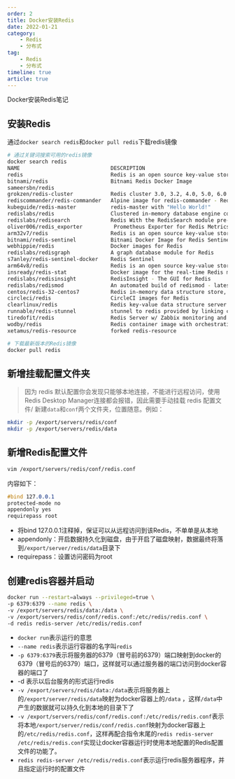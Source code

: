 ```yaml
---
order: 2
title: Docker安装Redis
date: 2022-01-21
category: 
    - Redis
    - 分布式
tag: 
    - Redis
    - 分布式
timeline: true
article: true
---
```


Docker安装Redis笔记

## 安装Redis

通过`docker search redis`和`docker pull redis`下载redis镜像

```bash
# 通过关键词搜索可用的redis镜像
docker search redis
NAME                             DESCRIPTION                                     STARS               OFFICIAL            AUTOMATED
redis                            Redis is an open source key-value store that…   8297                [OK]
bitnami/redis                    Bitnami Redis Docker Image                      148                                     [OK]
sameersbn/redis                                                                  80                                      [OK]
grokzen/redis-cluster            Redis cluster 3.0, 3.2, 4.0, 5.0, 6.0           68
rediscommander/redis-commander   Alpine image for redis-commander - Redis man…   41                                      [OK]
kubeguide/redis-master           redis-master with "Hello World!"                31
redislabs/redis                  Clustered in-memory database engine compatib…   25
redislabs/redisearch             Redis With the RedisSearch module pre-loaded…   23
oliver006/redis_exporter          Prometheus Exporter for Redis Metrics. Supp…   22
arm32v7/redis                    Redis is an open source key-value store that…   21
bitnami/redis-sentinel           Bitnami Docker Image for Redis Sentinel         14                                      [OK]
webhippie/redis                  Docker images for Redis                         12                                      [OK]
redislabs/redisgraph             A graph database module for Redis               11                                      [OK]
s7anley/redis-sentinel-docker    Redis Sentinel                                  10                                      [OK]
arm64v8/redis                    Redis is an open source key-value store that…   9
insready/redis-stat              Docker image for the real-time Redis monitor…   9                                       [OK]
redislabs/redisinsight           RedisInsight - The GUI for Redis                7
redislabs/redismod               An automated build of redismod - latest Redi…   7                                       [OK]
centos/redis-32-centos7          Redis in-memory data structure store, used a…   5
circleci/redis                   CircleCI images for Redis                       4                                       [OK]
clearlinux/redis                 Redis key-value data structure server with t…   2
runnable/redis-stunnel           stunnel to redis provided by linking contain…   1                                       [OK]
tiredofit/redis                  Redis Server w/ Zabbix monitoring and S6 Ove…   1                                       [OK]
wodby/redis                      Redis container image with orchestration        1                                       [OK]
xetamus/redis-resource           forked redis-resource                           0                                       [OK]

# 下载最新版本的Redis镜像
docker pull redis
```

## 新增挂载配置文件夹

> 因为 redis 默认配置你会发现只能够本地连接，不能进行远程访问，使用 Redis Desktop Manager连接都会报错，因此需要手动挂载 redis 配置文件/
> 新建`data`和`conf`两个文件夹，位置随意。例如：

```bash
mkdir -p /export/servers/redis/conf
mkdir -p /export/servers/redis/data
```

## 新增Redis配置文件

```bash
vim /export/servers/redis/conf/redis.conf
```

内容如下：

```css
#bind 127.0.0.1 
protected-mode no
appendonly yes 
requirepass root 
```

- 将bind 127.0.0.1注释掉，保证可以从远程访问到该Redis，不单单是从本地
- appendonly：开启数据持久化到磁盘，由于开启了磁盘映射，数据最终将落到`/export/server/redis/data`目录下
- requirepass：设置访问密码为root

## 创建redis容器并启动

```bash
docker run --restart=always --privileged=true \
-p 6379:6379 --name redis \
-v /export/servers/redis/data:/data \
-v /export/servers/redis/conf/redis.conf:/etc/redis/redis.conf \
-d redis redis-server /etc/redis/redis.conf
```

- `docker run`表示运行的意思
- `--name redis`表示运行容器的名字叫`redis`
- `-p 6379:6379`表示将服务器的6379（冒号前的6379）端口映射到docker的6379（冒号后的6379）端口，这样就可以通过服务器的端口访问到docker容器的端口了
- -d 表示以后台服务的形式运行redis
- `-v /export/servers/redis/data:/data`表示将服务器上的`/export/server/redis/data`映射为docker容器上的`/data` ，这样`/data`中产生的数据就可以持久化到本地的目录下了
- `-v /export/servers/redis/conf/redis.conf:/etc/redis/redis.conf`表示将本地`/export/server/redis/conf/redis.conf`映射为docker容器上的`/etc/redis/redis.conf`，这样再配合指令末尾的`redis redis-server /etc/redis/redis.conf`实现让docker容器运行时使用本地配置的Redis配置文件的功能了。
- `redis redis-server /etc/redis/redis.conf`表示运行redis服务器程序，并且指定运行时的配置文件